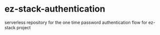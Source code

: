 # ez-stack-authentication

serverless repository for the one time password authentication flow for ez-stack project
